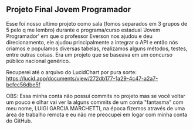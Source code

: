 <h2>Projeto Final Jovem Programador</h2>
Esse foi nosso ultimo projeto como sala (fomos separados em 3 grupos de 5 pelo q me lembro) durante o programa/curso estadual 'Jovem Programador' 
em que o professor Everson nos ajudou e deu direcionamento, ele ajudou principalmente a integrar o API e então nós criamos e populamos diversas tabelas, 
realizamos alguns métodos, testes, entre outras coisas. Era um projeto que se baseava em um concurso público nacional genérico.

Recuperei até o arquivo do LucidChart por pura sorte:  https://lucid.app/documents/view/272db177-1a29-4c47-a2a7-bcfec56dbe5f

OBS: Essa minha conta não possui commits no projeto mas se você voltar um pouco e olhar vai ver la alguns commits de um conta "fantasma" com meu nome, 
LUIGI GARCIA MARCHETTI, na época fizemos através de uma área de trabalho remota e eu não me preocupei em logar com minha conta do GitHub.
